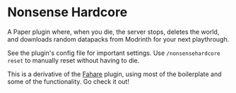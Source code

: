 # Nonsense Hardcore

A Paper plugin where, when you die, the server stops, deletes the world, and downloads
random datapacks from Modrinth for your next playthrough.

See the plugin's config file for important settings. Use `/nonsensehardcore reset` to manually
reset without having to die.

This is a derivative of the [Fahare](https://github.com/qixils/fahare) plugin, using
most of the boilerplate and some of the functionality. Go check it out!